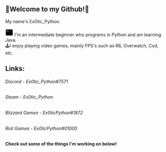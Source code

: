 ## 🐍Welcome to my Github!🐍  
My name's Ex0tic_Python.

![terminal.png](https://github.com/Ex0tic-Python/Ex0tic-Python/blob/main/terminal.png?raw=true)
 I'm an intermediate beginner who programs in Python and am learning Java.  
🕹I enjoy playing video games, mainly FPS's such as R6, Overwatch, Cod, etc.

## Links:  
###### *Discord - Ex0tic_Python#7571*  
###### *Steam - Ex0tic_Python*  
###### *Blizzard Games - Ex0ticPython#1872*  
###### *Riot Games - Ex0ticPython#01000*  

#### Check out some of the things I'm working on below!

